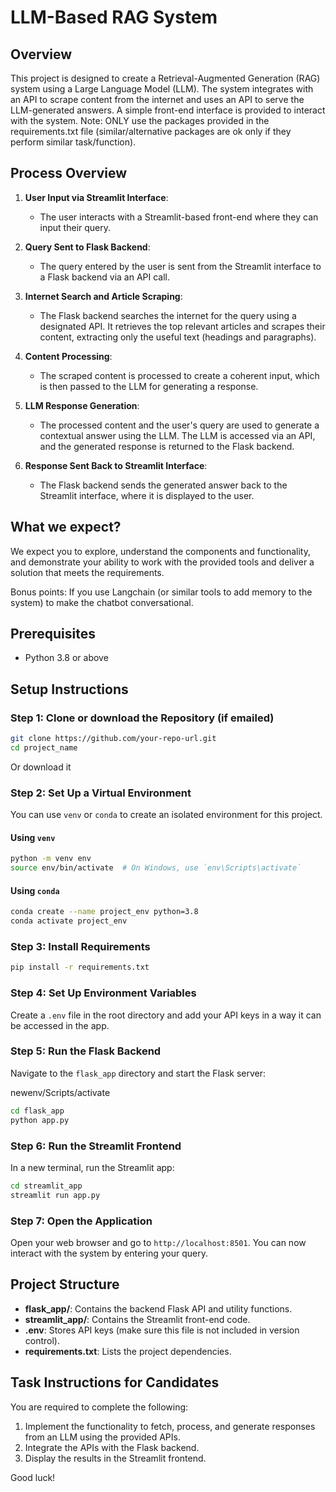 # LLM-Based RAG System

## Overview

This project is designed to create a Retrieval-Augmented Generation (RAG) system using a Large Language Model (LLM). The system integrates with an API to scrape content from the internet and uses an API to serve the LLM-generated answers. A simple front-end interface is provided to interact with the system.
Note: ONLY use the packages provided in the requirements.txt file (similar/alternative packages are ok only if they perform similar task/function).

## Process Overview

1. **User Input via Streamlit Interface**:

   - The user interacts with a Streamlit-based front-end where they can input their query.

2. **Query Sent to Flask Backend**:

   - The query entered by the user is sent from the Streamlit interface to a Flask backend via an API call.

3. **Internet Search and Article Scraping**:

   - The Flask backend searches the internet for the query using a designated API. It retrieves the top relevant articles and scrapes their content, extracting only the useful text (headings and paragraphs).

4. **Content Processing**:

   - The scraped content is processed to create a coherent input, which is then passed to the LLM for generating a response.

5. **LLM Response Generation**:

   - The processed content and the user's query are used to generate a contextual answer using the LLM. The LLM is accessed via an API, and the generated response is returned to the Flask backend.

6. **Response Sent Back to Streamlit Interface**:
   - The Flask backend sends the generated answer back to the Streamlit interface, where it is displayed to the user.

## What we expect?

We expect you to explore, understand the components and functionality, and demonstrate your ability to work with the provided tools and deliver a solution that meets the requirements.

Bonus points: If you use Langchain (or similar tools to add memory to the system) to make the chatbot conversational.

## Prerequisites

- Python 3.8 or above

## Setup Instructions

### Step 1: Clone or download the Repository (if emailed)

```bash
git clone https://github.com/your-repo-url.git
cd project_name
```

Or download it

### Step 2: Set Up a Virtual Environment

You can use `venv` or `conda` to create an isolated environment for this project.

#### Using `venv`

```bash
python -m venv env
source env/bin/activate  # On Windows, use `env\Scripts\activate`
```

#### Using `conda`

```bash
conda create --name project_env python=3.8
conda activate project_env
```

### Step 3: Install Requirements

```bash
pip install -r requirements.txt
```

### Step 4: Set Up Environment Variables

Create a `.env` file in the root directory and add your API keys in a way it can be accessed in the app.

### Step 5: Run the Flask Backend

Navigate to the `flask_app` directory and start the Flask server:

newenv/Scripts/activate

```bash
cd flask_app
python app.py
```

### Step 6: Run the Streamlit Frontend

In a new terminal, run the Streamlit app:

```bash
cd streamlit_app
streamlit run app.py
```

### Step 7: Open the Application

Open your web browser and go to `http://localhost:8501`. You can now interact with the system by entering your query.

## Project Structure

- **flask_app/**: Contains the backend Flask API and utility functions.
- **streamlit_app/**: Contains the Streamlit front-end code.
- **.env**: Stores API keys (make sure this file is not included in version control).
- **requirements.txt**: Lists the project dependencies.

## Task Instructions for Candidates

You are required to complete the following:

1. Implement the functionality to fetch, process, and generate responses from an LLM using the provided APIs.
2. Integrate the APIs with the Flask backend.
3. Display the results in the Streamlit frontend.

Good luck!
